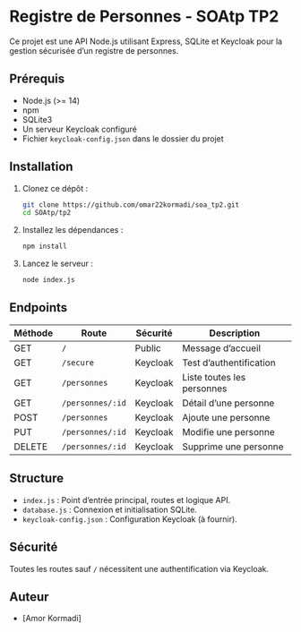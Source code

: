 ﻿# Registre de Personnes - SOAtp TP2

Ce projet est une API Node.js utilisant Express, SQLite et Keycloak pour la gestion sécurisée d’un registre de personnes.

## Prérequis

- Node.js (>= 14)
- npm
- SQLite3
- Un serveur Keycloak configuré
- Fichier `keycloak-config.json` dans le dossier du projet

## Installation

1. Clonez ce dépôt :
   ```bash
   git clone https://github.com/omar22kormadi/soa_tp2.git
   cd SOAtp/tp2
   ```

2. Installez les dépendances :
   ```bash
   npm install
   ```

3. Lancez le serveur :
   ```bash
   node index.js
   ```

## Endpoints

| Méthode | Route                | Sécurité      | Description                        |
|---------|----------------------|---------------|------------------------------------|
| GET     | `/`                  | Public        | Message d’accueil                  |
| GET     | `/secure`            | Keycloak      | Test d’authentification            |
| GET     | `/personnes`         | Keycloak      | Liste toutes les personnes         |
| GET     | `/personnes/:id`     | Keycloak      | Détail d’une personne              |
| POST    | `/personnes`         | Keycloak      | Ajoute une personne                |
| PUT     | `/personnes/:id`     | Keycloak      | Modifie une personne               |
| DELETE  | `/personnes/:id`     | Keycloak      | Supprime une personne              |

## Structure

- `index.js` : Point d’entrée principal, routes et logique API.
- `database.js` : Connexion et initialisation SQLite.
- `keycloak-config.json` : Configuration Keycloak (à fournir).

## Sécurité

Toutes les routes sauf `/` nécessitent une authentification via Keycloak.

## Auteur

- [Amor Kormadi]
